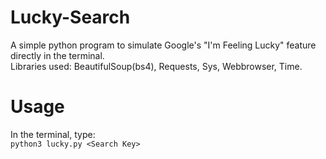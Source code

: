 # Lucky-Search
A simple python program to simulate Google's "I'm Feeling Lucky" feature directly in the terminal.  
Libraries used: BeautifulSoup(bs4), Requests, Sys, Webbrowser, Time.    

# Usage
In the terminal, type:  
`python3 lucky.py <Search Key> `
